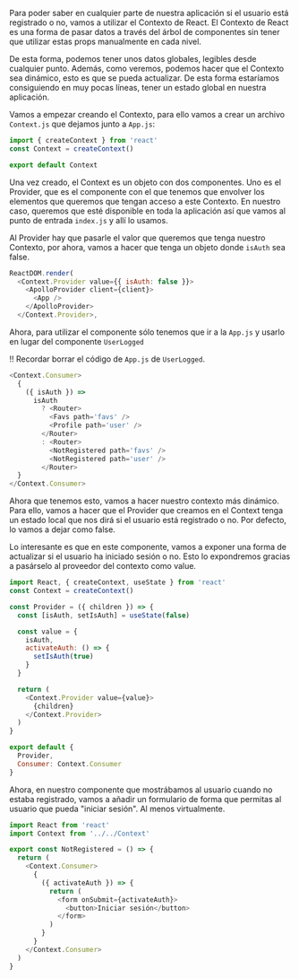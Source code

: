 Para poder saber en cualquier parte de nuestra aplicación si el usuario está registrado o no, vamos a utilizar el Contexto de React. El Contexto de React es una forma de pasar datos a través del árbol de componentes sin tener que utilizar estas props manualmente en cada nivel.

De esta forma, podemos tener unos datos globales, legibles desde cualquier punto. Además, como veremos, podemos hacer que el Contexto sea dinámico, esto es que se pueda actualizar. De esta forma estaríamos consiguiendo en muy pocas líneas, tener un estado global en nuestra aplicación.

Vamos a empezar creando el Contexto, para ello vamos a crear un archivo `Context.js` que dejamos junto a `App.js`:

```js en Context.js
import { createContext } from 'react'
const Context = createContext()

export default Context
```

Una vez creado, el Context es un objeto con dos componentes. Uno es el Provider, que es el componente con el que tenemos que envolver los elementos que queremos que tengan acceso a este Contexto. En nuestro caso, queremos que esté disponible en toda la aplicación así que vamos al punto de entrada `index.js` y allí lo usamos.

Al Provider hay que pasarle el valor que queremos que tenga nuestro Contexto, por ahora, vamos a hacer que tenga un objeto donde `isAuth` sea false.

```js
ReactDOM.render(
  <Context.Provider value={{ isAuth: false }}>
    <ApolloProvider client={client}>
      <App />
    </ApolloProvider>
  </Context.Provider>,
```

Ahora, para utilizar el componente sólo tenemos que ir a la `App.js` y usarlo en lugar del componente `UserLogged`

!! Recordar borrar el código de `App.js` de `UserLogged`.

```js en App.js
<Context.Consumer>
  {
    ({ isAuth }) =>
      isAuth
        ? <Router>
          <Favs path='favs' />
          <Profile path='user' />
        </Router>
        : <Router>
          <NotRegistered path='favs' />
          <NotRegistered path='user' />
        </Router>
  }
</Context.Consumer>
```

Ahora que tenemos esto, vamos a hacer nuestro contexto más dinámico. Para ello, vamos a hacer que el Provider que creamos en el Context tenga un estado local que nos dirá si el usuario está registrado o no. Por defecto, lo vamos a dejar como false.

Lo interesante es que en este componente, vamos a exponer una forma de actualizar si el usuario ha iniciado sesión o no. Esto lo expondremos gracias a pasárselo al proveedor del contexto como value.

```js
import React, { createContext, useState } from 'react'
const Context = createContext()

const Provider = ({ children }) => {
  const [isAuth, setIsAuth] = useState(false)

  const value = {
    isAuth,
    activateAuth: () => {
      setIsAuth(true)
    }
  }

  return (
    <Context.Provider value={value}>
      {children}
    </Context.Provider>
  )
}

export default {
  Provider,
  Consumer: Context.Consumer
}
```

Ahora, en nuestro componente que mostrábamos al usuario cuando no estaba registrado, vamos a añadir un formulario de forma que permitas al usuario que pueda "iniciar sesión". Al menos virtualmente.

```js
import React from 'react'
import Context from '../../Context'

export const NotRegistered = () => {
  return (
    <Context.Consumer>
      {
        ({ activateAuth }) => {
          return (
            <form onSubmit={activateAuth}>
              <button>Iniciar sesión</button>
            </form>
          )
        }
      }
    </Context.Consumer>
  )
}
```